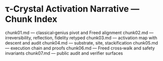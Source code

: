 # τ‑Crystal Activation Narrative — Chunk Index

chunk01.md  — classical‑genius pivot and Freed alignment
chunk02.md  — irreversibility, reflection, fidelity retyped
chunk03.md  — activation map with descent and audit
chunk04.md  — substrate, site, stackification
chunk05.md  — execution chain and proofs
chunk06.md  — Freed cross‑walk and safety invariants
chunk07.md  — public audit and verifier surfaces
